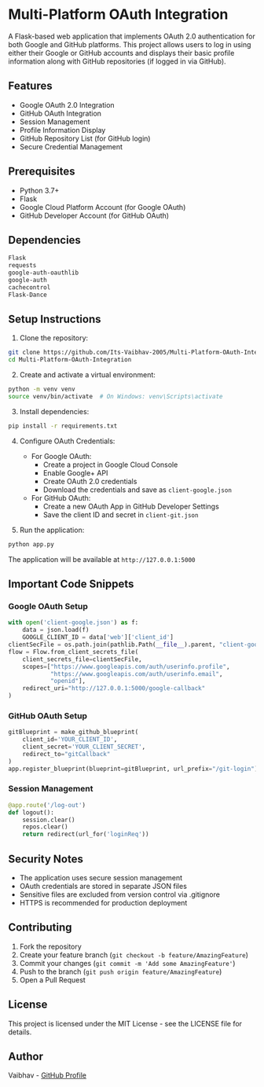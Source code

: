 # Multi-Platform OAuth Integration

A Flask-based web application that implements OAuth 2.0 authentication for both Google and GitHub platforms. This project allows users to log in using either their Google or GitHub accounts and displays their basic profile information along with GitHub repositories (if logged in via GitHub).

## Features

- Google OAuth 2.0 Integration
- GitHub OAuth Integration
- Session Management
- Profile Information Display
- GitHub Repository List (for GitHub login)
- Secure Credential Management

## Prerequisites

- Python 3.7+
- Flask
- Google Cloud Platform Account (for Google OAuth)
- GitHub Developer Account (for GitHub OAuth)

## Dependencies

```txt
Flask
requests
google-auth-oauthlib
google-auth
cachecontrol
Flask-Dance
```

## Setup Instructions

1. Clone the repository:
```bash
git clone https://github.com/Its-Vaibhav-2005/Multi-Platform-OAuth-Integration.git
cd Multi-Platform-OAuth-Integration
```

2. Create and activate a virtual environment:
```bash
python -m venv venv
source venv/bin/activate  # On Windows: venv\Scripts\activate
```

3. Install dependencies:
```bash
pip install -r requirements.txt
```

4. Configure OAuth Credentials:
   - For Google OAuth:
     - Create a project in Google Cloud Console
     - Enable Google+ API
     - Create OAuth 2.0 credentials
     - Download the credentials and save as `client-google.json`
   - For GitHub OAuth:
     - Create a new OAuth App in GitHub Developer Settings
     - Save the client ID and secret in `client-git.json`

5. Run the application:
```bash
python app.py
```

The application will be available at `http://127.0.0.1:5000`

## Important Code Snippets

### Google OAuth Setup
```python
with open('client-google.json') as f:
    data = json.load(f)
    GOOGLE_CLIENT_ID = data['web']['client_id']
clientSecFile = os.path.join(pathlib.Path(__file__).parent, "client-google.json")
flow = Flow.from_client_secrets_file(
    client_secrets_file=clientSecFile,
    scopes=["https://www.googleapis.com/auth/userinfo.profile", 
            "https://www.googleapis.com/auth/userinfo.email", 
            "openid"],
    redirect_uri="http://127.0.0.1:5000/google-callback"
)
```

### GitHub OAuth Setup
```python
gitBlueprint = make_github_blueprint(
    client_id='YOUR_CLIENT_ID',
    client_secret='YOUR_CLIENT_SECRET',
    redirect_to="gitCallback"
)
app.register_blueprint(blueprint=gitBlueprint, url_prefix="/git-login")
```

### Session Management
```python
@app.route('/log-out')
def logout():
    session.clear()
    repos.clear()
    return redirect(url_for('loginReq'))
```

## Security Notes

- The application uses secure session management
- OAuth credentials are stored in separate JSON files
- Sensitive files are excluded from version control via .gitignore
- HTTPS is recommended for production deployment

## Contributing

1. Fork the repository
2. Create your feature branch (`git checkout -b feature/AmazingFeature`)
3. Commit your changes (`git commit -m 'Add some AmazingFeature'`)
4. Push to the branch (`git push origin feature/AmazingFeature`)
5. Open a Pull Request

## License

This project is licensed under the MIT License - see the LICENSE file for details.

## Author

Vaibhav - [GitHub Profile](https://github.com/Its-Vaibhav-2005) 